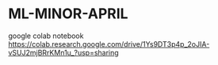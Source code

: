 # ML-MINOR-APRIL

google colab notebook https://colab.research.google.com/drive/1Ys9DT3p4p_2oJIA-vSUJ2mjBRrKMn1u_?usp=sharing
